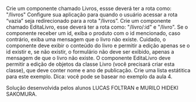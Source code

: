 Crie um componente chamado Livros, essse deverá ter a rota como: "/livros"
Configure sua aplicação para quando o usuário acessar a rota “vazia” seja redirecionado para a rota "/livros”.
Crie um componente chamado EditaLivro, esse deverá ter a rota como: "/livro/:id" e "/livro". Se o componente receber um id, exiba o produto com o id mencionado, caso contrário, exiba uma mensagem que o livro não existe. Cuidado, o componente deve exibir o conteúdo do livro e permitir a edição apenas se o id existir e, se não existir, o formulário não deve ser exibido, apenas a mensagem de que o livro não existe.
O componente EditaLivro deve permitir a edição de objetos da classe Livro (você precisará criar esta classe), que deve conter nome e ano de publicação. Crie uma lista estátitica para este exemplo.
Dica: você pode se basear no exemplo da aula 4.

Solução desenvolvida pelos alunos LUCAS FOLTRAN e MURILO HIDEKI SAKOMURA.